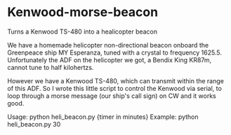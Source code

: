 # Kenwood-morse-beacon
Turns a Kenwood TS-480 into a healicopter beacon

We have a homemade helicopter non-directional beacon onboard the Greenpeace ship MY Esperanza, tuned with a crystal to frequency 1625.5. Unfortunately the ADF on the helicopter we got, a Bendix King KR87m, cannot tune to half kilohertzs.

However we have a Kenwood TS-480, which can transmit within the range of this ADF. So I wrote this little script to control the Kenwood via serial, to loop through a morse message (our ship's call sign) on CW and it works good.

Usage:
python heli_beacon.py {timer in minutes}
Example: python heli_beacon.py 30

